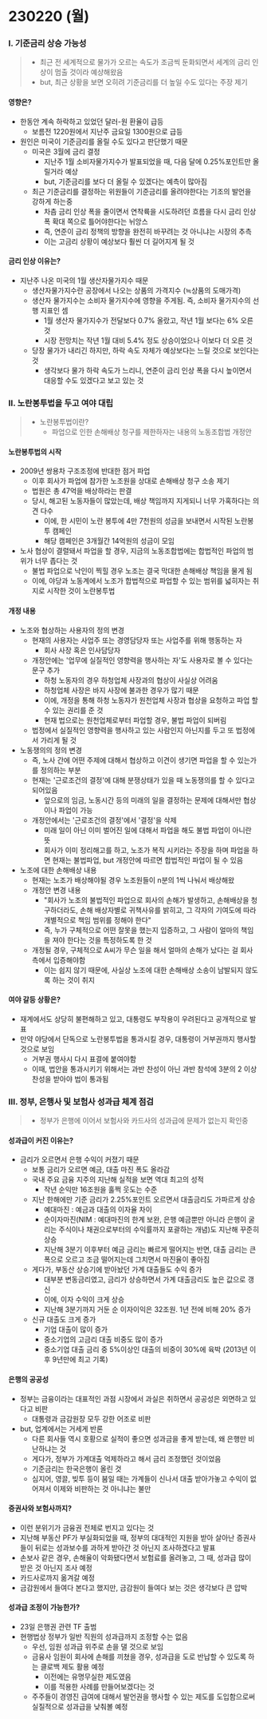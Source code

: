 # 230220 (월)



### Ⅰ. 기준금리 상승 가능성

> - 최근 전 세계적으로 물가가 오르는 속도가 조금씩 둔화되면서 세계의 금리 인상이 멈출 것이라 예상해왔음
> - but, 최근 상황을 보면 오히려 기준금리를 더 높일 수도 있다는 주장 제기



#### 영향은?

- 한동안 계속 하락하고 있었던 달러-원 환율이 급등
  - 보름전 1220원에서 지난주 금요일 1300원으로 급등
- 원인은 미국이 기준금리를 올릴 수도 있다고 판단했기 때문
  - 미국은 3월에 금리 결정
    - 지난주 1월 소비자물가지수가 발표되었을 때, 다음 달에 0.25%포인트만 올릴거라 예상
    - but, 기준금리를 보다 더 올릴 수 있겠다는 예측이 많아짐
  - 최근 기준금리를 결정하는 위원들이 기준금리를 올려야한다는 기조의 발언을 강하게 하는중
    - 차츰 금리 인상 폭을 줄이면서 연착륙을 시도하려던 흐름을 다시 금리 인상 폭 확대 쪽으로 틀어야한다는 뉘앙스
    - 즉, 연준이 금리 정책의 방향을 완전히 바꾸려는 것 아니냐는 시장의 추측
    - 이는 고금리 상황이 예상보다 훨씬 더 길어지게 될 것



#### 금리 인상 이유는?

- 지난주 나온 미국의 1월 생산자물가지수 때문
  - 생산자물가지수란 공장에서 나오는 상품의 가격지수 (≒상품의 도매가격)
  - 생산자 물가지수는 소비자 물가지수에 영향을 주게됨. 즉, 소비자 물가지수의 선행 지표인 셈
    - 1월 생산자 물가지수가 전달보다 0.7% 올랐고, 작년 1월 보다는 6% 오른 것
    - 시장 전망치는 작년 1월 대비 5.4% 정도 상승이었으나 이보다 더 오른 것
  - 당장 물가가 내리긴 하지만, 하락 속도 자체가 예상보다는 느릴 것으로 보인다는 것
    - 생각보다 물가 하락 속도가 느리니, 연준이 금리 인상 폭을 다시 높이면서 대응할 수도 있겠다고 보고 있는 것





### Ⅱ. 노란봉투법을 두고 여야 대립

> - 노란봉투법이란?
>   - 파업으로 인한 손해배상 청구를 제한하자는 내용의 노동조합법 개정안



#### 노란봉투법의 시작

- 2009년 쌍용차 구조조정에 반대한 점거 파업
  - 이후 회사가 파업에 참가한 노조원을 상대로 손해배상 청구 소송 제기
  - 법원은 총 47억을 배상하라는 판결
  - 당시, 해고된 노동자들이 많았는데, 배상 책임까지 지게되니 너무 가혹하다는 의견 다수
    - 이에, 한 시민이 노란 봉투에 4만 7천원의 성금을 보내면서 시작된 노란봉투 캠페인
    - 해당 캠페인은 3개월간 14억원의 성금이 모임
- 노사 협상이 결렬돼서 파업을 할 경우, 지금의 노동조합법에는 합법적인 파업의 범위가 너무 좁다는 것
  - 불법 파업으로 낙인이 찍힐 경우 노조는 결국 막대한 손해배상 책임을 물게 됨
  - 이에, 야당과 노동계에서 노조가 합법적으로 파업할 수 있는 범위를 넓히자는 취지로 시작한 것이 노란봉투법



#### 개정 내용

- 노조와 협상하는 사용자의 정의 변경
  - 현재의 사용자는 사업주 또는 경영담당자 또는 사업주를 위해 행동하는 자
    - 회사 사장 혹은 인사담당자
  - 개정안에는 '업무에 실질적인 영향력을 행사하는 자'도 사용자로 볼 수 있다는 문구 추가
    - 하청 노동자의 경우 하청업체 사장과의 협상이 사실상 어려움
    - 하청업체 사장은 바지 사장에 불과한 경우가 많기 때문
    - 이에, 개정을 통해 하청 노동자가 원천업체 사장과 협상을 요청하고 파업 할 수 있는 권리를 준 것
    - 현재 법으로는 원천업체로부터 파업할 경우, 불법 파업이 되버림
  - 법정에서 실질적인 영향력을 행사하고 있는 사람인지 아닌지를 두고 또 법정에서 가리게 될 것
- 노동쟁의의 정의 변경
  - 즉, 노사 간에 어떤 주제에 대해서 협상하고 이견이 생기면 파업을 할 수 있는가를 정의하는 부분
  - 현재는 '근로조건의 결정'에 대해 분쟁상태가 있을 때 노동쟁의를 할 수 있다고 되어있음
    - 앞으로의 임금, 노동시간 등의 미래의 일을 결정하는 문제에 대해서만 협상이나 파업이 가능
  - 개정안에서는 '근로조건의 결정'에서 '결정'을 삭제
    - 미래 일이 아닌 이미 벌어진 일에 대해서 파업을 해도 불법 파업이 아니란 뜻
    - 회사가 이미 정리해고를 하고, 노조가 복직 시키라는 주장을 하며 파업을 하면 현재는 불법파업, but 개정안에 따르면 합법적인 파업이 될 수 있음
- 노조에 대한 손해배상 내용
  - 현재는 노조가 배상해야될 경우 노조원들이 n분의 1씩 나눠서 배상해왔
  - 개정안 변경 내용
    - "회사가 노조의 불법적인 파업으로 회사의 손해가 발생하고, 손해배상을 청구하더라도, 손해 배상자별로 귀책사유를 밝히고, 그 각자의 기여도에 따라 개별적으로 책임 범위를 정해야 한다"
    - 즉, 누가 구체적으로 어떤 잘못을 했는지 입증하고, 그 사람이 얼마의 책임을 져야 한다는 것을 특정하도록 한 것
  - 개정될 경우, 구체적으로 A씨가 무슨 일을 해서 얼마의 손해가 났다는 걸 회사 측에서 입증해야함
    - 이는 쉽지 않기 때문에, 사실상 노조에 대한 손해배상 소송이 남발되지 않도록 하는 것이 취지



#### 여야 갈등 상황은?

- 재계에서도 상당히 불편해하고 있고, 대통령도 부작용이 우려된다고 공개적으로 발표
- 만약 야당에서 단독으로 노란봉투법을 통과시킬 경우, 대통령이 거부권까지 행사할 것으로 보임
  - 거부권 행사시 다시 표결에 붙여야함
  - 이때, 법안을 통과시키기 위해서는 과반 찬성이 아닌 과반 참석에 3분의 2 이상 찬성을 받아야 법이 통과됨





### Ⅲ. 정부, 은행사 및 보험사 성과급 체계 점검

> - 정부가 은행에 이어서 보험사와 카드사의 성과급에 문제가 없는지 확인중



#### 성과급이 커진 이유는?

- 금리가 오르면서 은행 수익이 커졌기 때문
  - 보통 금리가 오르면 예금, 대출 마진 폭도 올라감
  - 국내 주요 금융 지주의 지난해 실적을 보면 역대 최고의 성적
    - 작년 순익만 16조원을 훌쩍 웃도는 수준
  - 지난 한해에만 기준 금리가 2.25%포인트 오르면서 대출금리도 가파르게 상승
    - 예대마진 : 예금과 대출의 이자율 차이
    - 순이자마진(NIM : 예대마진의 한계 보완, 은행 예금뿐만 아니라 은행이 굴리는 주식이나 채권으로부터의 수익률까지 포괄하는 개념)도 지난해 꾸준히 상승
    - 지난해 3분기 이후부터 예금 금리는 빠르게 떨어지는 반면, 대출 금리는 큰 폭으로 오르고 조금 떨어지는데 그치면서 마진율이 좋아짐
  - 게다가, 부동산 상승기에 받아놨던 가계 대출들도 수익 증가
    - 대부분 변동금리였고, 금리가 상승하면서 가계 대출금리도 높은 값으로 갱신
    - 이에, 이자 수익이 크게 상승
    - 지난해 3분기까지 거둔 순 이자이익은 32조원. 1년 전에 비해 20% 증가
  - 신규 대출도 크게 증가
    - 기업 대출이 많이 증가
    - 중소기업의 고금리 대출 비중도 많이 증가
    - 중소기업 대출 금리 중 5%이상인 대출의 비중이 30%에 육박 (2013년 이후 9년만에 최고 기록)



#### 은행의 공공성

- 정부는 금융이라는 대표적인 과점 시장에서 과실은 취하면서 공공성은 외면하고 있다고 비판
  - 대통령과 금감원장 모두 강한 어조로 비판
- but, 업계에서는 거세게 반론
  - 다른 회사들 역시 호황으로 실적이 좋으면 성과금을 좋게 받는데, 왜 은행만 비난하냐는 것
  - 게다가, 정부가 가계대출 억제하라고 해서 금리 조정했던 것이었음
  - 기준금리는 한국은행이 올린 것
  - 심지어, 영끌, 빚투 등이 붐일 때는 가계들이 신나서 대출 받아가놓고 수익이 없어져서 이제와 비판하는 것 아니냐는 불만



#### 증권사와 보험사까지?

- 이런 분위기가 금융권 전체로 번지고 있다는 것
- 지난해 부동산 PF가 부실화되었을 때, 정부의 대대적인 지원을 받아 살아난 증권사들이 뒤로는 성과보수를 과하게 받아간 것 아닌지 조사하겠다고 발표
- 손보사 같은 경우, 손해율이 악화됐다면서 보험료를 올려놓고, 그 때, 성과급 많이 받은 것 아닌지 조사 예정
- 카드사로까지 옮겨갈 예정
- 금감원에서 들여다 본다고 했지만, 금감원이 들여다 보는 것은 생각보다 큰 압박



#### 성과급 조정이 가능한가?

- 23일 은행권 관련 TF 출범
- 현행법상 정부가 일반 직원의 성과급까지 조정할 수는 없음
  - 우선, 임원 성과급 위주로 손을 댈 것으로 보임
  - 금융사 임원이 회사에 손해를 끼쳤을 경우, 성과급을 도로 반납할 수 있도록 하는 클로백 제도 활용 예정
    - 이전에는 유명무실한 제도였음
    - 이를 적용한 사례를 만들어보겠다는 것
  - 주주들이 경영진 급여에 대해서 발언권을 행사할 수 있는 제도를 도입함으로써 실질적으로 성과급을 낮춰볼 예정



